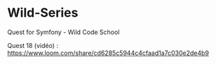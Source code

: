 # Wild-Series
Quest for Symfony - Wild Code School

Quest 18 (vidéo) : https://www.loom.com/share/cd6285c5944c4cfaad1a7c030e2de4b9